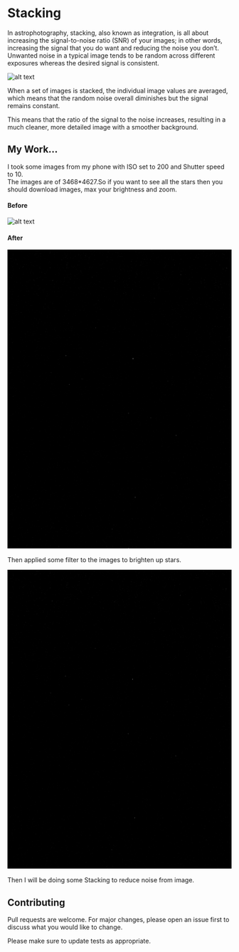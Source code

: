 # Stacking

In astrophotography, stacking, also known as integration, is all about increasing the signal-to-noise ratio (SNR) of your images; in other words, increasing the signal that you do want and reducing the noise you don’t.
Unwanted noise in a typical image tends to be random across different exposures whereas the desired signal is consistent.

![alt text](https://kevinrfrancis.com/wp-content/uploads/2019/11/M31_Andromeda-Galaxy_noisecomparison_web-1200x900.jpg)

When a set of images is stacked, the individual image values are averaged, which means that the random noise overall diminishes but the signal remains constant.

This means that the ratio of the signal to the noise increases, resulting in a much cleaner, more detailed image with a smoother background.

## My Work...

I took some images from my phone with ISO set to 200 and Shutter speed to 10.\
The images are of 3468*4627.So if you want to see all the stars then you should download images, max your brightness and zoom.

#### Before

![alt text](https://github.com/JaskiratSudan/star-image-stacking/blob/main/images/star0.jpg?raw=true)

#### After

![alt text](https://github.com/JaskiratSudan/star-image-stacking/blob/main/images/gray-star0.png?raw=true)

Then applied some filter to the images to brighten up stars.

![alt text](https://github.com/JaskiratSudan/star-image-stacking/blob/main/images/final.png?raw=true)

Then I will be doing some Stacking to reduce noise from image.

## Contributing
Pull requests are welcome. For major changes, please open an issue first to discuss what you would like to change.

Please make sure to update tests as appropriate.
